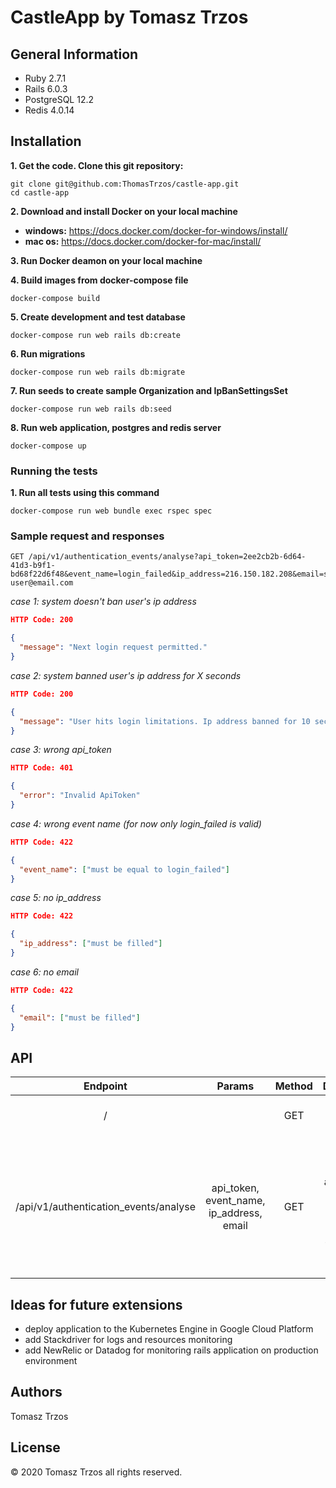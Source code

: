 # CastleApp by Tomasz Trzos

## General Information

- Ruby 2.7.1
- Rails 6.0.3
- PostgreSQL 12.2
- Redis 4.0.14

## Installation

**1. Get the code. Clone this git repository:**

```
git clone git@github.com:ThomasTrzos/castle-app.git
cd castle-app
```

**2. Download and install Docker on your local machine**

- **windows:** https://docs.docker.com/docker-for-windows/install/
- **mac os:** https://docs.docker.com/docker-for-mac/install/

**3. Run Docker deamon on your local machine**

**4. Build images from docker-compose file**

```
docker-compose build
```

**5. Create development and test database**

```
docker-compose run web rails db:create
```

**6. Run migrations**

```
docker-compose run web rails db:migrate
```

**7. Run seeds to create sample Organization and IpBanSettingsSet**

```
docker-compose run web rails db:seed
```

**8. Run web application, postgres and redis server**

```
docker-compose up
```

### Running the tests

**1. Run all tests using this command**

```
docker-compose run web bundle exec rspec spec
```

### Sample request and responses

```
GET /api/v1/authentication_events/analyse?api_token=2ee2cb2b-6d64-41d3-b9f1-bd68f22d6f48&event_name=login_failed&ip_address=216.150.182.208&email=sample-user@email.com
```

_case 1: system doesn't ban user's ip address_

```json
HTTP Code: 200

{
  "message": "Next login request permitted."
}
```

_case 2: system banned user's ip address for X seconds_

```json
HTTP Code: 200

{
  "message": "User hits login limitations. Ip address banned for 10 seconds."
}
```

_case 3: wrong api_token_

```json
HTTP Code: 401

{
  "error": "Invalid ApiToken"
}
```

_case 4: wrong event name (for now only login_failed is valid)_

```json
HTTP Code: 422

{
  "event_name": ["must be equal to login_failed"]
}
```

_case 5: no ip_address_

```json
HTTP Code: 422

{
  "ip_address": ["must be filled"]
}
```

_case 6: no email_

```json
HTTP Code: 422

{
  "email": ["must be filled"]
}
```

## API

|               Endpoint                |                  Params                  | Method |                                                  Description                                                  |
| :-----------------------------------: | :--------------------------------------: | :----: | :-----------------------------------------------------------------------------------------------------------: |
|                   /                   |                                          |  GET   |                                           root, name of the project                                           |
| /api/v1/authentication_events/analyse | api_token, event_name, ip_address, email |  GET   | analyse provided user's data and returns http code: 200 if request is allowed by the system or 403 if doesn't |

## Ideas for future extensions

- deploy application to the Kubernetes Engine in Google Cloud Platform
- add Stackdriver for logs and resources monitoring
- add NewRelic or Datadog for monitoring rails application on production environment

## Authors

Tomasz Trzos

## License

© 2020 Tomasz Trzos all rights reserved.
